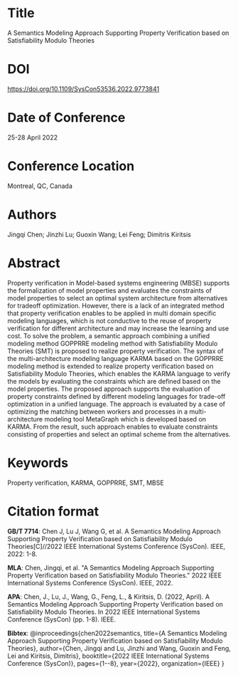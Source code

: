 # Title

A Semantics Modeling Approach Supporting Property Verification based on Satisfiability Modulo Theories


# DOI

https://doi.org/10.1109/SysCon53536.2022.9773841

# Date of Conference

25-28 April 2022

# Conference Location

Montreal, QC, Canada

# Authors

Jingqi Chen; Jinzhi Lu; Guoxin Wang; Lei Feng; Dimitris Kiritsis

# Abstract

Property verification in Model-based systems engineering (MBSE) supports the formalization of model properties and evaluates the constraints of model properties to select an optimal system architecture from alternatives for tradeoff optimization. However, there is a lack of an integrated method that property verification enables to be applied in multi domain specific modeling languages, which is not conductive to the reuse of property verification for different architecture and may increase the learning and use cost. To solve the problem, a semantic approach combining a unified modeling method GOPPRRE modeling method with Satisfiability Modulo Theories (SMT) is proposed to realize property verification. The syntax of the multi-architecture modeling language KARMA based on the GOPPRRE modeling method is extended to realize property verification based on Satisfiability Modulo Theories, which enables the KARMA language to verify the models by evaluating the constraints which are defined based on the model properties. The proposed approach supports the evaluation of property constraints defined by different modeling languages for trade-off optimization in a unified language. The approach is evaluated by a case of optimizing the matching between workers and processes in a multi-architecture modeling tool MetaGraph which is developed based on KARMA. From the result, such approach enables to evaluate constraints consisting of properties and select an optimal scheme from the alternatives.

# Keywords

Property verification, KARMA, GOPPRRE, SMT, MBSE


# Citation format

**GB/T 7714**: Chen J, Lu J, Wang G, et al. A Semantics Modeling Approach Supporting Property Verification based on Satisfiability Modulo Theories[C]//2022 IEEE International Systems Conference (SysCon). IEEE, 2022: 1-8.

**MLA**: Chen, Jingqi, et al. "A Semantics Modeling Approach Supporting Property Verification based on Satisfiability Modulo Theories." 2022 IEEE International Systems Conference (SysCon). IEEE, 2022.

**APA**: Chen, J., Lu, J., Wang, G., Feng, L., & Kiritsis, D. (2022, April). A Semantics Modeling Approach Supporting Property Verification based on Satisfiability Modulo Theories. In 2022 IEEE International Systems Conference (SysCon) (pp. 1-8). IEEE.

**Bibtex**:
@inproceedings{chen2022semantics,
  title={A Semantics Modeling Approach Supporting Property Verification based on Satisfiability Modulo Theories},
  author={Chen, Jingqi and Lu, Jinzhi and Wang, Guoxin and Feng, Lei and Kiritsis, Dimitris},
  booktitle={2022 IEEE International Systems Conference (SysCon)},
  pages={1--8},
  year={2022},
  organization={IEEE}
}

